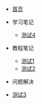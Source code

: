 - [首页](README)
- 学习笔记

  * [测试4](zh-cn/ddd)


- 教程笔记

  * [测试1](zh-cn/its/test1)
  * [测试2](zh-cn/test2)

- 问题解决

 * [测试3](zh-cn/test3)